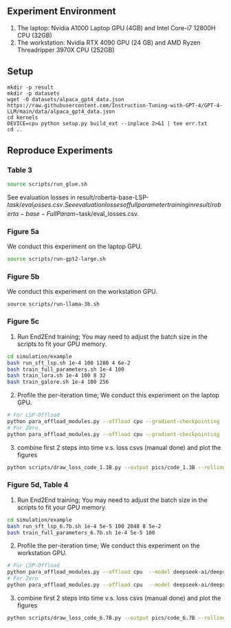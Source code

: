 ## Experiment Environment
1. The laptop: Nvidia A1000 Laptop GPU (4GB) and Intel Core-i7 12800H CPU (32GB)
2. The workstation: Nvidia RTX 4090 GPU (24 GB) and AMD Ryzen Threadripper 3970X CPU (252GB)

## Setup 
```
mkdir -p result
mkdir -p datasets
wget -O datasets/alpaca_gpt4_data.json https://raw.githubusercontent.com/Instruction-Tuning-with-GPT-4/GPT-4-LLM/main/data/alpaca_gpt4_data.json
cd kernels
DEVICE=cpu python setup.py build_ext --inplace 2>&1 | tee err.txt
cd ..
```

## Reproduce Experiments
### Table 3
```bash
source scripts/run_glue.sh
```

See evaluation losses in result/roberta-base-LSP-$task/eval_losses.csv.
See evaluation losses of full parameter training in result/roberta-base-FullParam-$task/eval_losses.csv.

### Figure 5a
We conduct this experiment on the laptop GPU.
```bash
source scripts/run-gpt2-large.sh
```
### Figure 5b
We conduct this experiment on the workstation GPU.
```
source scripts/run-llama-3b.sh
``` 

### Figure 5c


1. Run End2End training;
You may need to adjust the batch size in the scripts to fit your GPU memory.
```bash
cd simulation/example
bash run_sft_lsp.sh 1e-4 100 1280 4 6e-2
bash train_full_parameters.sh 1e-4 100
bash train_lora.sh 1e-4 100 8 32
bash train_galore.sh 1e-4 100 256
```

2. Profile the per-iteration time;
We conduct this experiment on the laptop GPU.
```bash
# For LSP-Offload
python para_offload_modules.py --offload cpu --gradient-checkpointing  --model deepseek-ai/deepseek-coder-1.3b-base --compress-size 1280 --nnz 4  --sch-fcfs-process-delay 2 --sch-fcfs-h2d-delay 3 --sch-fcfs-upd-delay 4  --sch-fcfs-point 40 --sch-lcfs-d2h-delay 1000 --seq_len 384 --n_repeat 10 --compress --bs 1
# For Zero
python para_offload_modules.py --offload cpu --gradient-checkpointing  --model deepseek-ai/deepseek-coder-1.3b-base --n_repeat 10 --zero --bs 1
```
3. combine first 2 steps into time v.s. loss csvs (manual done) and plot the figures
```bash
python scripts/draw_loss_code_1.3B.py --output pics/code_1.3B --rolling 20 --hours 120
```
### Figure 5d, Table 4
1. Run End2End training;
You may need to adjust the batch size in the scripts to fit your GPU memory.
```bash
cd simulation/example
bash run_sft_lsp_6.7b.sh 1e-4 5e-5 100 2048 8 5e-2
bash train_full_parameters_6.7b.sh 1e-4 5e-5 100
```

2. Profile the per-iteration time;
We conduct this experiment on the workstation GPU.
```bash
# For LSP-Offload
python para_offload_modules.py --offload cpu  --model deepseek-ai/deepseek-coder-6.7b-base --compress-size 2048 --nnz 8  --sch-fcfs-process-delay 1 --sch-fcfs-h2d-delay 2 --sch-fcfs-upd-delay 2  --sch-fcfs-point 10 --seq_len 1024 --n_repeat 10 --compress --bs 4 --gradient-checkpoint
# For Zero
python para_offload_modules.py --offload cpu  --model deepseek-ai/deepseek-coder-6.7b-base --zero --bs 4 --gradient-checkpoint
```
3. combine first 2 steps into time v.s. loss csvs (manual done) and plot the figures
```bash
python scripts/draw_loss_code_6.7B.py --output pics/code_6.7B --rolling 20
```